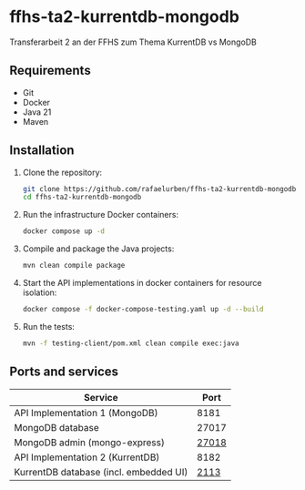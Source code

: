 # ffhs-ta2-kurrentdb-mongodb

Transferarbeit 2 an der FFHS zum Thema KurrentDB vs MongoDB

## Requirements

- Git
- Docker
- Java 21
- Maven

## Installation

1. Clone the repository:
    ```bash
    git clone https://github.com/rafaelurben/ffhs-ta2-kurrentdb-mongodb.git
    cd ffhs-ta2-kurrentdb-mongodb
    ```
2. Run the infrastructure Docker containers:
    ```bash
    docker compose up -d
    ```
3. Compile and package the Java projects:
    ```bash
    mvn clean compile package
    ```
4. Start the API implementations in docker containers for resource isolation:
    ```bash
    docker compose -f docker-compose-testing.yaml up -d --build
    ```
5. Run the tests:
    ```bash
    mvn -f testing-client/pom.xml clean compile exec:java
    ```

## Ports and services

| Service                                | Port                            |
|----------------------------------------|---------------------------------|
| API Implementation 1 (MongoDB)         | 8181                            |
| MongoDB database                       | 27017                           |
| MongoDB admin (mongo-express)          | [27018](http://localhost:27018) |
| API Implementation 2 (KurrentDB)       | 8182                            |
| KurrentDB database (incl. embedded UI) | [2113](http://localhost:2113)   |
